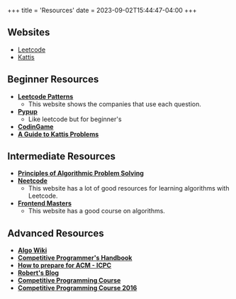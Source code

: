 +++
title = 'Resources'
date = 2023-09-02T15:44:47-04:00
+++

## Websites

- [Leetcode](https://leetcode.com/)
- [Kattis](https://open.kattis.com/)


## Beginner Resources

- [**Leetcode Patterns**](https://mm1705.github.io/leetcode-patterns/)
    - This website shows the companies that use each question.
- [**Pypup**](https://pypup.com/)
    - Like leetcode but for beginner's 
- [**CodinGame**](https://www.codingame.com/)
- [**A Guide to Kattis Problems**](https://mwermelinger.github.io/kattis-guide/)


## Intermediate Resources

- [**Principles of Algorithmic Problem Solving**](https://www.csc.kth.se/~jsannemo/slask/main.pdf)
- [**Neetcode**](https://neetcode.io/)
    - This website has a lot of good resources for learning algorithms with Leetcode.
- [**Frontend Masters**](https://frontendmasters.com/courses/algorithms/introduction/)
    - This website has a good course on algorithms.


## Advanced Resources

- [**Algo Wiki**](https://wiki.algo.is/)
- [**Competitive Programmer's Handbook**](https://cses.fi/book/book.pdf)
- [**How to prepare for ACM - ICPC**](https://www.geeksforgeeks.org/how-to-prepare-for-acm-icpc/)
- [**Robert's Blog**](https://robert1003.github.io/)
- [**Competitive Programming Course**](https://algo.is/competitive-programming-course)
- [**Competitive Programming Course 2016**](https://algo.is/t-414-aflv-competitive-programming-course-2016)